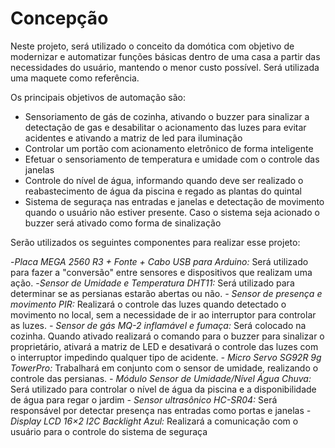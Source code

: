 
# Concepção

Neste projeto, será utilizado o conceito da domótica com objetivo de modernizar e automatizar funções básicas dentro de uma casa a partir das necessidades do usuário, mantendo o menor custo possível. Será utilizada uma maquete como referência.

Os principais objetivos de automação são:

- Sensoriamento de gás de cozinha, ativando o buzzer para sinalizar a detectação de gas e desabilitar o acionamento das luzes para evitar acidentes e ativando a matriz de led para iluminação
- Controlar um portão com acionamento eletrônico de forma inteligente
- Efetuar o sensoriamento de temperatura e umidade com o controle das janelas
- Controle do nível de água, informando quando deve ser realizado o reabastecimento de água da piscina e regado as plantas do quintal
- Sistema de seguraça nas entradas e janelas e detectação de movimento quando o usuário não estiver presente. Caso o sistema seja acionado o buzzer será ativado como forma de sinalização

Serão utilizados os seguintes componentes para realizar esse projeto:

-*Placa MEGA 2560 R3 + Fonte + Cabo USB para Arduino:*
Será utilizado para fazer a "conversão" entre sensores e dispositivos que realizam uma ação.
-*Sensor de Umidade e Temperatura DHT11:*
Será utilizado para determinar se as persianas estarão abertas ou não.
*- Sensor de presença e movimento PIR:*
Realizará o controle das luzes quando detectado o movimento no local, sem a necessidade de ir ao interruptor para controlar as luzes.
*- Sensor de gás MQ-2 inflamável e fumaça:*
Será colocado na cozinha. Quando ativado realizará o comando para o buzzer para sinalizar o proprietário, ativará a matriz de LED e desativará o controle das luzes com o interruptor impedindo qualquer tipo de acidente.
*- Micro Servo SG92R 9g TowerPro:*
Trabalhará em conjunto com o sensor de umidade, realizando o controle das persianas.
*- Módulo Sensor de Umidade/Nível Água Chuva:*
Será utilizado para controlar o nível de água da piscina e a disponibilidade de água para regar o jardim
*- Sensor ultrasônico HC-SR04:*
Será responsável por detectar presença nas entradas como portas e janelas
*- Display LCD 16×2 I2C Backlight Azul:*
Realizará a comunicação com o usuário para o controle do sistema de seguraça


